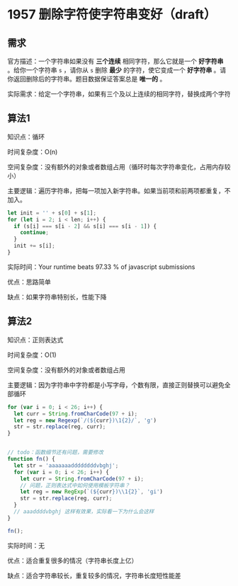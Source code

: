 # 1957 删除字符使字符串变好（draft）

## 需求

官方描述：一个字符串如果没有 **三个连续** 相同字符，那么它就是一个 **好字符串** 。给你一个字符串 `s` ，请你从 `s` 删除 **最少** 的字符，使它变成一个 **好字符串** 。请你返回删除后的字符串。题目数据保证答案总是 **唯一的** 。

实际需求：给定一个字符串，如果有三个及以上连续的相同字符，替换成两个字符

## 算法1

知识点：循环

时间复杂度：O(n)

空间复杂度：没有额外的对象或者数组占用（循环时每次字符串变化，占用内存较小）

主要逻辑：遍历字符串，把每一项加入新字符串。如果当前项和前两项都重复，不加入。

~~~js
let init = '' + s[0] + s[1];
for (let i = 2; i < len; i++) {
  if (s[i] === s[i - 2] && s[i] === s[i - 1]) {
    continue;
  }
  init += s[i];
}
~~~

实际时间：Your runtime beats 97.33 % of javascript submissions

优点：思路简单

缺点：如果字符串特别长，性能下降


## 算法2

知识点：正则表达式

时间复杂度：O(1)

空间复杂度：没有额外的对象或者数组占用

主要逻辑：因为字符串中字符都是小写字母，个数有限，直接正则替换可以避免全部循环

~~~js
for (var i = 0; i < 26; i++) {
  let curr = String.fromCharCode(97 + i);
  let reg = new Regexp(`/(${curr})\1{2}/`, 'g')
  str = str.replace(reg, curr);
}


// todo：函数细节还有问题，需要修改
function fn() {
  let str = 'aaaaaaaddddddddvbghj';
  for (var i = 0; i < 26; i++) {
    let curr = String.fromCharCode(97 + i);
    // 问题，正则表达式中如何使用模板字符串？
    let reg = new RegExp(`(${curr})\\1{2}`, 'gi')
    str = str.replace(reg, curr);
  }
  // aaaddddvbghj 这样有效果，实际看一下为什么会这样
}

fn();

~~~

实际时间：无

优点：适合重复很多的情况（字符串长度上亿）

缺点：适合字符串较长，重复较多的情况，字符串长度短性能差

